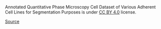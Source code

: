 Annotated Quantitative Phase Microscopy Cell Dataset of Various Adherent Cell Lines for Segmentation Purposes is under [CC BY 4.0](https://creativecommons.org/licenses/by/4.0) license.

[Source](https://zenodo.org/record/5153251#.YlAixn9Bzmg)